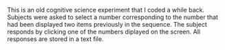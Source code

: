 
This is an old cognitive science experiment that I coded a while back. Subjects were asked to select a number corresponding to the number that had been displayed two items previously in the sequence. The subject responds by clicking one of the numbers diplayed on the screen. All responses are stored in a text file.

